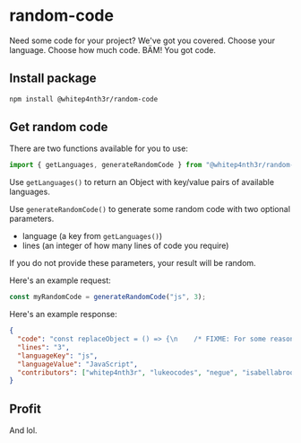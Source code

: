 # random-code

Need some code for your project? We've got you covered. Choose your language. Choose how much code. BÄM! You got code.

## Install package

```bash
npm install @whitep4nth3r/random-code
```

## Get random code

There are two functions available for you to use:

```javascript
import { getLanguages, generateRandomCode } from "@whitep4nth3r/random-code";
```

Use `getLanguages()` to return an Object with key/value pairs of available languages.

Use `generateRandomCode()` to generate some random code with two optional parameters.

- language (a key from `getLanguages()`)
- lines (an integer of how many lines of code you require)

If you do not provide these parameters, your result will be random.

Here's an example request:

```javascript
const myRandomCode = generateRandomCode("js", 3);
```

Here's an example response:

```json
{
  "code": "const replaceObject = () => {\n    /* FIXME: For some reason this is causing the code below to error out? */\n    const property = true;\n    return 0;\n}",
  "lines": "3",
  "languageKey": "js",
  "languageValue": "JavaScript",
  "contributors": ["whitep4nth3r", "lukeocodes", "negue", "isabellabrookes"]
}
```

## Profit

And lol.
